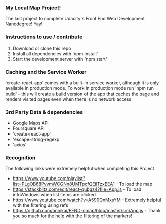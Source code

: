 ### My Local Map Project!

The last project to complete Udacity's Front End Web Development Nanodegree! Yay!

### Instructions to use / contribute

1. Download or clone this repo
2. Install all dependencies with 'npm install'
3. Start the development server with 'npm start'

### Caching and the Service Worker

'create-react-app' comes with a built-in service worker, although it is only available in production mode. To work in production mode run 'npm run build' - this will create a build version of the app that caches the page and renders visited pages even when there is no network access

### 3rd Party Data & dependencies

- Google Maps API
- Foursquare API
- 'create-react-app'
- 'escape-string-regexp'
- 'axios'

### Recognition

The following links were extremely helpful when completing this Project

- https://www.youtube.com/playlist?list=PLgOB68PvvmWCGNn8UMTpcfQEiITzxEEA1 - To load the map
- https://stackblitz.com/edit/react-qubgz4?file=App.js - To load infoWindows when list items are clicked
- https://www.youtube.com/watch?v=A590QnMxsYM - Extremely helpful with the filtering using refs
- https://github.com/annjkai/FEND-nmap/blob/master/src/App.js - Thank you so much for the help with the filtering of the markers!
